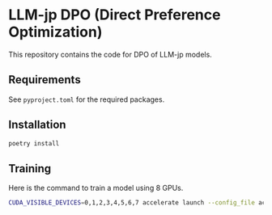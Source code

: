 # LLM-jp DPO (Direct Preference Optimization)

This repository contains the code for DPO of LLM-jp models.

## Requirements

See `pyproject.toml` for the required packages.


## Installation

```bash
poetry install
```

## Training

Here is the command to train a model using 8 GPUs.

```bash
CUDA_VISIBLE_DEVICES=0,1,2,3,4,5,6,7 accelerate launch --config_file accelerate_configs/zero2.yaml train.py
```

